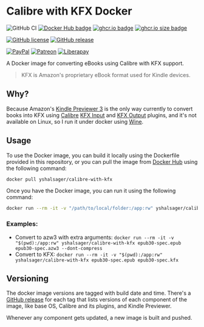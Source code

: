 # Calibre with KFX Docker

![GitHub CI](https://github.com/yshalsager/calibre-with-kfx/actions/workflows/publish.yml/badge.svg)
[![Docker Hub badge](https://img.shields.io/docker/pulls/yshalsager/calibre-with-kfx)](https://hub.docker.com/r/yshalsager/calibre-with-kfx)
[![ghcr.io badge](https://ghcr-badge.egpl.dev/yshalsager/calibre-with-kfx/latest_tag?trim=major&label=GitHub%20Registry&color=steelblue)](https://github.com/yshalsager/calibre-with-kfx/pkgs/container/calibre-with-kfx)
[![ghcr.io size badge](https://ghcr-badge.egpl.dev/yshalsager/calibre-with-kfx/size?tag=latest&label=Image%20size&color=steelblue)](https://github.com/yshalsager/calibre-with-kfx/pkgs/container/calibre-with-kfx)

[![GitHub license](https://img.shields.io/github/license/yshalsager/calibre-with-kfx.svg)](https://github.com/yshalsager/calibre-with-kfx/blob/master/LICENSE)
[![GitHub release](https://img.shields.io/github/release/yshalsager/calibre-with-kfx.svg)](https://GitHub.com/yshalsager/calibre-with-kfx/releases/latest)

[![PayPal](https://img.shields.io/badge/PayPal-Donate-00457C?style=flat&labelColor=00457C&logo=PayPal&logoColor=white&link=https://www.paypal.me/yshalsager)](https://www.paypal.me/yshalsager)
[![Patreon](https://img.shields.io/badge/Patreon-Support-F96854?style=flat&labelColor=F96854&logo=Patreon&logoColor=white&link=https://www.patreon.com/XiaomiFirmwareUpdater)](https://www.patreon.com/XiaomiFirmwareUpdater)
[![Liberapay](https://img.shields.io/badge/Liberapay-Support-F6C915?style=flat&labelColor=F6C915&logo=Liberapay&logoColor=white&link=https://liberapay.com/yshalsager)](https://liberapay.com/yshalsager)

A Docker image for converting eBooks using Calibre with KFX support.

> KFX is Amazon's proprietary eBook format used for Kindle devices.

## Why?

Because Amazon's [Kindle Previewer 3](https://kdp.amazon.com/en_US/help/topic/G202131170) is the only way currently to convert books into KFX using [Calibre](https://calibre-ebook.com/) [KFX Input](https://www.mobileread.com/forums/showthread.php?t=291290)
and [KFX Output](https://www.mobileread.com/forums/showthread.php?t=272407) plugins, and it's not available on Linux, so I run it under docker using [Wine](https://appdb.winehq.org/objectManager.php?sClass=application&iId=18012).

## Usage

To use the Docker image, you can build it locally using the Dockerfile provided in this repository, or you can pull the image from [Docker Hub](https://hub.docker.com/r/yshalsager/calibre-with-kfx) using the following command:

```bash
docker pull yshalsager/calibre-with-kfx
```

Once you have the Docker image, you can run it using the following command:

```bash
docker run --rm -it -v "/path/to/local/folder:/app:rw" yshalsager/calibre-with-kfx [input_file] [output_file] [extra args]
```

### Examples:

- Convert to azw3 with extra arguments: `docker run --rm -it -v "$(pwd):/app:rw" yshalsager/calibre-with-kfx epub30-spec.epub epub30-spec.azw3 --dont-compress`
- Convert to KFX: `docker run --rm -it -v "$(pwd):/app:rw" yshalsager/calibre-with-kfx epub30-spec.epub epub30-spec.kfx`

## Versioning

The docker image versions are tagged with build date and time. There's a [GitHub release](https://github.com/yshalsager/calibre-with-kfx/releases) for each tag that lists versions of each component of the image, like base OS, Calibre and its plugins, and Kindle Previewer.

Whenever any component gets updated, a new image is built and pushed.
